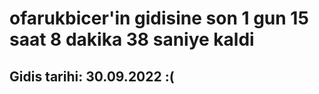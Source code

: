 # ofarukbicer'in gidisine son 1 gun 15 saat 8 dakika 38 saniye kaldi

## Gidis tarihi: 30.09.2022 :(
